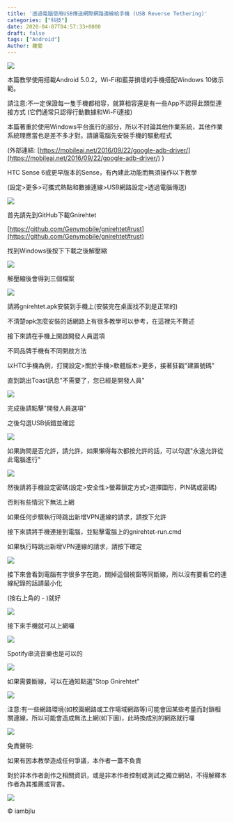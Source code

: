 ```yaml
---
title: '透過電腦使用USB傳送網際網路連線給手機 (USB Reverse Tethering)'
categories: ["科技"]
date: 2020-04-07T04:57:33+0000
draft: false
tags: ["Android"]
Author: 蘿蔔
---
```


![](https://static-a1.steveyi.net/media/blog/2020/04/usb-reverse-tethering-.png)

本篇教學使用搭載Android 5.0.2，Wi-Fi和藍芽損壞的手機搭配Windows 10做示範。

請注意:不一定保證每一隻手機都相容，就算相容還是有一些App不認得此類型連接方式 (它們通常只認得行動數據和Wi-Fi連接)

本篇著重於使用Windows平台進行的部分，所以不討論其他作業系統，其他作業系統理應當也是差不多才對。請讓電腦先安裝手機的驅動程式

(外部連結: [https://mobileai.net/2016/09/22/google-adb-driver/](https://mobileai.net/2016/09/22/google-adb-driver/) )

HTC Sense 6或更早版本的Sense，有內建此功能而無須操作以下教學

(設定>更多>可攜式熱點和數據連線>USB網路設定>透過電腦傳送)

![](https://static-a1.steveyi.net/media/blog/2020/04/usb-reverse-tethering-1.png)

首先請先到GitHub下載Gnirehtet

[https://github.com/Genymobile/gnirehtet#rust](https://github.com/Genymobile/gnirehtet#rust)

找到Windows後按下下載之後解壓縮

[![](https://static-a1.steveyi.net/media/blog/2020/04/usb-reverse-tethering-2.png)](https://github.com/Genymobile/gnirehtet#rust)

解壓縮後會得到三個檔案

![](https://static-a1.steveyi.net/media/blog/2020/04/usb-reverse-tethering-3.png)

請將gnirehtet.apk安裝到手機上(安裝完在桌面找不到是正常的)

不清楚apk怎麼安裝的話網路上有很多教學可以參考，在這裡先不贅述

接下來請在手機上開啟開發人員選項

不同品牌手機有不同開啟方法

以HTC手機為例，打開設定>關於手機>軟體版本>更多，接著狂戳"建置號碼"

直到跳出Toast訊息"不需要了，您已經是開發人員"

![](https://static-a1.steveyi.net/media/blog/2020/04/usb-reverse-tethering-4.png)

完成後請點擊"開發人員選項"

之後勾選USB偵錯並確認

![](https://static-a1.steveyi.net/media/blog/2020/04/usb-reverse-tethering-5.png)

如果詢問是否允許，請允許，如果懶得每次都按允許的話，可以勾選"永遠允許從此電腦進行"

![](https://static-a1.steveyi.net/media/blog/2020/04/usb-reverse-tethering-6.png)

然後請將手機設定密碼(設定>安全性>螢幕鎖定方式>選擇圖形，PIN碼或密碼)

否則有些情況下無法上網

如果任何步驟執行時跳出新增VPN連線的請求，請按下允許

接下來請將手機連接到電腦，並點擊電腦上的gnirehtet-run.cmd

如果執行時跳出新增VPN連線的請求，請按下確定

![](https://static-a1.steveyi.net/media/blog/2020/04/usb-reverse-tethering-7.png)

接下來會看到電腦有字很多字在跑，關掉這個視窗等同斷線，所以沒有要看它的連線紀錄的話請最小化

(按右上角的 - )就好

![](https://static-a1.steveyi.net/media/blog/2020/04/usb-reverse-tethering-8.png)

接下來手機就可以上網囉

![](https://static-a1.steveyi.net/media/blog/2020/04/usb-reverse-tethering-9.png)

Spotify串流音樂也是可以的

![](https://static-a1.steveyi.net/media/blog/2020/04/usb-reverse-tethering-10.png)

如果需要斷線，可以在通知點選"Stop Gnirehtet”

![](https://static-a1.steveyi.net/media/blog/2020/04/usb-reverse-tethering-11.png)

注意:有一些網路環境(如校園網路或工作場域網路等)可能會因某些考量而封鎖相關連線，所以可能會造成無法上網(如下圖)，此時換成別的網路就行囉

![](https://static-a1.steveyi.net/media/blog/2020/04/usb-reverse-tethering-12.png)

免責聲明:

如果有因本教學造成任何爭議，本作者一蓋不負責

對於非本作者創作之相關資訊，或是非本作者控制或測試之獨立網站，不得解釋本作者為其推薦或背書。

![](https://static-a1.steveyi.net/media/blog/2020/04/cc.png)

© iambjlu
